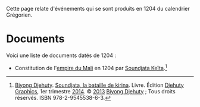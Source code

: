 <!-- TITLE: 1204 -->
<!-- SUBTITLE: Événements s'étant produit en 1204 du calendrier Grégorienne -->

Cette page relate d'événements qui se sont produits en 1204 du calendrier Grégorien.

# Documents
Voici une liste de documents datés de 1204 :
* Constitution de l'[empire du Mali](/geographie/empire/afrique/nord-ouest/mali) en 1204 par [Soundjata Keïta](/personnalite/homme/noble/souverain/empereur/afrique/nord-ouest/mali/soundjata-keita).[^2]


[^2]: [Biyong Djehuty](/personnalite/homme/ecrivain/afrique/ouest/pays/cameroun/djehuty-biyong). [Soundjata, la bataille de kirina](https://partage.leremsesh.com/ouvrage/kemty/soundjata-la-bataille-de-kirina). Livre. Édition [Djehuty Graphics](/organisme/editeur/djehuty-graphics), 1er trimestre [2014](/histoire/date/calendrier-gregorien/par-annee/2014). © [2013](/histoire/date/calendrier-gregorien/par-annee/2013) [Biyong Djehuty](/personnalite/homme/ecrivain/afrique/ouest/pays/cameroun/djehuty-biyong) ; Tous droits réservés. ISBN 978-2-9545538-6-3.